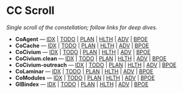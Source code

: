 # CC Scroll

_Single scroll of the constellation; follow links for deep dives._

- **CoAgent** — [IDX](C:/Users/Chris/Documents/GitHub/CoAgent/docs/index/README.md) | [TODO](C:/Users/Chris/Documents/GitHub/CoAgent/docs/index/TODO-INDEX.md) | [PLAN](C:/Users/Chris/Documents/GitHub/CoAgent/docs/plan/MasterPlan.md) | [HLTH](C:/Users/Chris/Documents/GitHub/CoAgent/docs/status/HEALTH.md) | [ADV](C:/Users/Chris/Documents/GitHub/CoAgent/docs/index/ADVICE-INDEX.md) | [BPOE](C:/Users/Chris/Documents/GitHub/CoAgent/docs/status/BPOE.md)
- **CoCache** — [IDX](docs/index/README.md) | [TODO](docs/index/TODO-INDEX.md) | [PLAN](docs/plan/MasterPlan.md) | [HLTH](docs/status/HEALTH.md) | [ADV](docs/index/ADVICE-INDEX.md) | [BPOE](docs/status/BPOE.md)
- **CoCivium** — [IDX](C:/Users/Chris/Documents/GitHub/CoCivium/docs/index/README.md) | [TODO](C:/Users/Chris/Documents/GitHub/CoCivium/docs/index/TODO-INDEX.md) | [PLAN](C:/Users/Chris/Documents/GitHub/CoCivium/docs/plan/MasterPlan.md) | [HLTH](C:/Users/Chris/Documents/GitHub/CoCivium/docs/status/HEALTH.md) | [ADV](C:/Users/Chris/Documents/GitHub/CoCivium/docs/index/ADVICE-INDEX.md) | [BPOE](C:/Users/Chris/Documents/GitHub/CoCivium/docs/status/BPOE.md)
- **CoCivium.clean** — [IDX](C:/Users/Chris/Documents/GitHub/CoCivium.clean/docs/index/README.md) | [TODO](C:/Users/Chris/Documents/GitHub/CoCivium.clean/docs/index/TODO-INDEX.md) | [PLAN](C:/Users/Chris/Documents/GitHub/CoCivium.clean/docs/plan/MasterPlan.md) | [HLTH](C:/Users/Chris/Documents/GitHub/CoCivium.clean/docs/status/HEALTH.md) | [ADV](C:/Users/Chris/Documents/GitHub/CoCivium.clean/docs/index/ADVICE-INDEX.md) | [BPOE](C:/Users/Chris/Documents/GitHub/CoCivium.clean/docs/status/BPOE.md)
- **CoCivium-outreach** — [IDX](C:/Users/Chris/Documents/GitHub/CoCivium-outreach/docs/index/README.md) | [TODO](C:/Users/Chris/Documents/GitHub/CoCivium-outreach/docs/index/TODO-INDEX.md) | [PLAN](C:/Users/Chris/Documents/GitHub/CoCivium-outreach/docs/plan/MasterPlan.md) | [HLTH](C:/Users/Chris/Documents/GitHub/CoCivium-outreach/docs/status/HEALTH.md) | [ADV](C:/Users/Chris/Documents/GitHub/CoCivium-outreach/docs/index/ADVICE-INDEX.md) | [BPOE](C:/Users/Chris/Documents/GitHub/CoCivium-outreach/docs/status/BPOE.md)
- **CoLaminar** — [IDX](C:/Users/Chris/Documents/GitHub/CoLaminar/docs/index/README.md) | [TODO](C:/Users/Chris/Documents/GitHub/CoLaminar/docs/index/TODO-INDEX.md) | [PLAN](C:/Users/Chris/Documents/GitHub/CoLaminar/docs/plan/MasterPlan.md) | [HLTH](C:/Users/Chris/Documents/GitHub/CoLaminar/docs/status/HEALTH.md) | [ADV](C:/Users/Chris/Documents/GitHub/CoLaminar/docs/index/ADVICE-INDEX.md) | [BPOE](C:/Users/Chris/Documents/GitHub/CoLaminar/docs/status/BPOE.md)
- **CoModules** — [IDX](C:/Users/Chris/Documents/GitHub/CoModules/docs/index/README.md) | [TODO](C:/Users/Chris/Documents/GitHub/CoModules/docs/index/TODO-INDEX.md) | [PLAN](C:/Users/Chris/Documents/GitHub/CoModules/docs/plan/MasterPlan.md) | [HLTH](C:/Users/Chris/Documents/GitHub/CoModules/docs/status/HEALTH.md) | [ADV](C:/Users/Chris/Documents/GitHub/CoModules/docs/index/ADVICE-INDEX.md) | [BPOE](C:/Users/Chris/Documents/GitHub/CoModules/docs/status/BPOE.md)
- **GIBindex** — [IDX](C:/Users/Chris/Documents/GitHub/GIBindex/docs/index/README.md) | [TODO](C:/Users/Chris/Documents/GitHub/GIBindex/docs/index/TODO-INDEX.md) | [PLAN](C:/Users/Chris/Documents/GitHub/GIBindex/docs/plan/MasterPlan.md) | [HLTH](C:/Users/Chris/Documents/GitHub/GIBindex/docs/status/HEALTH.md) | [ADV](C:/Users/Chris/Documents/GitHub/GIBindex/docs/index/ADVICE-INDEX.md) | [BPOE](C:/Users/Chris/Documents/GitHub/GIBindex/docs/status/BPOE.md)
